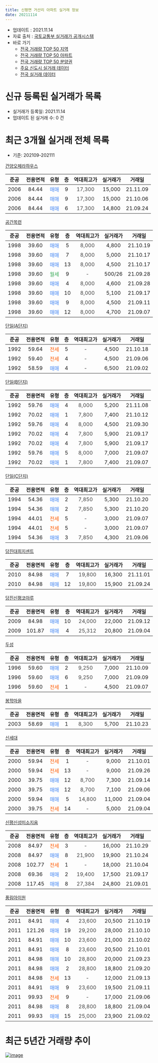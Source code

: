 ```yaml
---
title: 신평면 거산리 아파트 실거래 정보
date: 20211114
---
```


* 업데이트 : 2021.11.14
* 자료 출처 : [국토교통부 실거래가 공개시스템](http://rt.molit.go.kr)
* 바로 가기
    * [전국 거래량 TOP 50 지역](https://apt-info.github.io/apt-trade-info/tr)
    * [전국 거래량 TOP 50 아파트](https://apt-info.github.io/apt-trade-info/ta)
    * [전국 거래량 TOP 50 분양권](https://apt-info.github.io/apt-trade-info/tb)
    * [주요 신도시 실거래 데이터](https://apt-info.github.io/apt-trade-info/newtown)
    * [전국 실거래 데이터](https://apt-info.github.io/apt-trade-info/all)



<script async src="https://pagead2.googlesyndication.com/pagead/js/adsbygoogle.js"></script>
<!-- 기본광고 -->
<ins class="adsbygoogle"
     style="display:block"
     data-ad-client="ca-pub-1142216861245946"
     data-ad-slot="4805727019"
     data-ad-format="auto"
     data-full-width-responsive="true"></ins>
<script>
     (adsbygoogle = window.adsbygoogle || []).push({});
</script>


# 신규 등록된 실거래가 목록

* 실거래가 등록일: 2021.11.14
* 업데이트 된 실거래 수: 0 건




<script async src="https://pagead2.googlesyndication.com/pagead/js/adsbygoogle.js"></script>
<!-- 기본광고 -->
<ins class="adsbygoogle"
     style="display:block"
     data-ad-client="ca-pub-1142216861245946"
     data-ad-slot="4805727019"
     data-ad-format="auto"
     data-full-width-responsive="true"></ins>
<script>
     (adsbygoogle = window.adsbygoogle || []).push({});
</script>


# 최근 3개월 실거래 전체 목록
* 기준: 202109-202111


[건양오페라하우스](https://search.naver.com/search.naver?query=%EA%B1%B4%EC%96%91%EC%98%A4%ED%8E%98%EB%9D%BC%ED%95%98%EC%9A%B0%EC%8A%A4)

|준공|전용면적|유형|층|역대최고가|실거래가|거래일|
|:---:|:---:|:---:|:---:|:---:|:---:|:---:|
|2006|84.44|<span style="color:#4285F3">매매</span>|9|<span style="color:#444444">17,300</span>|15,000|21.11.09|
|2006|84.44|<span style="color:#4285F3">매매</span>|9|<span style="color:#444444">17,300</span>|15,000|21.10.06|
|2006|84.44|<span style="color:#4285F3">매매</span>|6|<span style="color:#444444">17,300</span>|14,800|21.09.24|

[공간목련](https://search.naver.com/search.naver?query=%EA%B3%B5%EA%B0%84%EB%AA%A9%EB%A0%A8)

|준공|전용면적|유형|층|역대최고가|실거래가|거래일|
|:---:|:---:|:---:|:---:|:---:|:---:|:---:|
|1998|39.60|<span style="color:#4285F3">매매</span>|5|<span style="color:#444444">8,000</span>|4,800|21.10.19|
|1998|39.60|<span style="color:#4285F3">매매</span>|7|<span style="color:#444444">8,000</span>|5,000|21.10.17|
|1998|39.60|<span style="color:#4285F3">매매</span>|13|<span style="color:#444444">8,000</span>|4,500|21.10.17|
|1998|39.60|<span style="color:#34A853">월세</span>|9|<span style="color:#444444">-</span>|500/26|21.09.28|
|1998|39.60|<span style="color:#4285F3">매매</span>|4|<span style="color:#444444">8,000</span>|4,600|21.09.28|
|1998|39.60|<span style="color:#4285F3">매매</span>|10|<span style="color:#444444">8,000</span>|5,100|21.09.17|
|1998|39.60|<span style="color:#4285F3">매매</span>|9|<span style="color:#444444">8,000</span>|4,500|21.09.11|
|1998|39.60|<span style="color:#4285F3">매매</span>|12|<span style="color:#444444">8,000</span>|4,700|21.09.07|

[단일(A단지)](https://search.naver.com/search.naver?query=%EB%8B%A8%EC%9D%BC%28A%EB%8B%A8%EC%A7%80%29)

|준공|전용면적|유형|층|역대최고가|실거래가|거래일|
|:---:|:---:|:---:|:---:|:---:|:---:|:---:|
|1992|59.64|<span style="color:#FF5A00">전세</span>|5|<span style="color:#444444">-</span>|4,500|21.10.18|
|1992|59.40|<span style="color:#FF5A00">전세</span>|4|<span style="color:#444444">-</span>|4,500|21.09.06|
|1992|58.59|<span style="color:#4285F3">매매</span>|4|<span style="color:#444444">-</span>|6,500|21.09.02|

[단일(B단지)](https://search.naver.com/search.naver?query=%EB%8B%A8%EC%9D%BC%28B%EB%8B%A8%EC%A7%80%29)

|준공|전용면적|유형|층|역대최고가|실거래가|거래일|
|:---:|:---:|:---:|:---:|:---:|:---:|:---:|
|1992|59.76|<span style="color:#4285F3">매매</span>|4|<span style="color:#444444">8,000</span>|5,200|21.11.08|
|1992|70.02|<span style="color:#4285F3">매매</span>|1|<span style="color:#444444">7,800</span>|7,400|21.10.12|
|1992|59.76|<span style="color:#4285F3">매매</span>|4|<span style="color:#444444">8,000</span>|4,500|21.09.30|
|1992|70.02|<span style="color:#4285F3">매매</span>|4|<span style="color:#444444">7,800</span>|5,900|21.09.17|
|1992|70.02|<span style="color:#4285F3">매매</span>|4|<span style="color:#444444">7,800</span>|5,900|21.09.17|
|1992|59.76|<span style="color:#4285F3">매매</span>|5|<span style="color:#444444">8,000</span>|7,000|21.09.07|
|1992|70.02|<span style="color:#4285F3">매매</span>|1|<span style="color:#444444">7,800</span>|7,400|21.09.07|

[단일(C단지)](https://search.naver.com/search.naver?query=%EB%8B%A8%EC%9D%BC%28C%EB%8B%A8%EC%A7%80%29)

|준공|전용면적|유형|층|역대최고가|실거래가|거래일|
|:---:|:---:|:---:|:---:|:---:|:---:|:---:|
|1994|54.36|<span style="color:#4285F3">매매</span>|2|<span style="color:#444444">7,850</span>|5,300|21.10.20|
|1994|54.36|<span style="color:#4285F3">매매</span>|2|<span style="color:#444444">7,850</span>|5,300|21.10.20|
|1994|44.01|<span style="color:#FF5A00">전세</span>|5|<span style="color:#444444">-</span>|3,000|21.09.07|
|1994|44.01|<span style="color:#FF5A00">전세</span>|5|<span style="color:#444444">-</span>|3,000|21.09.07|
|1994|54.36|<span style="color:#4285F3">매매</span>|3|<span style="color:#444444">7,850</span>|4,300|21.09.06|

[당진대희지센트](https://search.naver.com/search.naver?query=%EB%8B%B9%EC%A7%84%EB%8C%80%ED%9D%AC%EC%A7%80%EC%84%BC%ED%8A%B8)

|준공|전용면적|유형|층|역대최고가|실거래가|거래일|
|:---:|:---:|:---:|:---:|:---:|:---:|:---:|
|2010|84.98|<span style="color:#4285F3">매매</span>|7|<span style="color:#444444">19,800</span>|16,300|21.11.01|
|2010|84.98|<span style="color:#4285F3">매매</span>|12|<span style="color:#444444">19,800</span>|15,900|21.09.24|

[당진신평코아루](https://search.naver.com/search.naver?query=%EB%8B%B9%EC%A7%84%EC%8B%A0%ED%8F%89%EC%BD%94%EC%95%84%EB%A3%A8)

|준공|전용면적|유형|층|역대최고가|실거래가|거래일|
|:---:|:---:|:---:|:---:|:---:|:---:|:---:|
|2009|84.98|<span style="color:#4285F3">매매</span>|10|<span style="color:#444444">24,000</span>|22,000|21.09.12|
|2009|101.87|<span style="color:#4285F3">매매</span>|4|<span style="color:#444444">25,312</span>|20,800|21.09.04|

[두성](https://search.naver.com/search.naver?query=%EB%91%90%EC%84%B1)

|준공|전용면적|유형|층|역대최고가|실거래가|거래일|
|:---:|:---:|:---:|:---:|:---:|:---:|:---:|
|1996|59.60|<span style="color:#4285F3">매매</span>|2|<span style="color:#444444">9,250</span>|7,000|21.10.09|
|1996|59.60|<span style="color:#4285F3">매매</span>|6|<span style="color:#444444">9,250</span>|7,000|21.09.09|
|1996|59.60|<span style="color:#FF5A00">전세</span>|1|<span style="color:#444444">-</span>|4,500|21.09.07|

[봉학마을](https://search.naver.com/search.naver?query=%EB%B4%89%ED%95%99%EB%A7%88%EC%9D%84)

|준공|전용면적|유형|층|역대최고가|실거래가|거래일|
|:---:|:---:|:---:|:---:|:---:|:---:|:---:|
|2003|58.69|<span style="color:#4285F3">매매</span>|1|<span style="color:#444444">8,300</span>|5,700|21.10.23|

[신세대](https://search.naver.com/search.naver?query=%EC%8B%A0%EC%84%B8%EB%8C%80)

|준공|전용면적|유형|층|역대최고가|실거래가|거래일|
|:---:|:---:|:---:|:---:|:---:|:---:|:---:|
|2000|59.94|<span style="color:#FF5A00">전세</span>|1|<span style="color:#444444">-</span>|9,000|21.10.01|
|2000|59.94|<span style="color:#FF5A00">전세</span>|13|<span style="color:#444444">-</span>|9,000|21.09.26|
|2000|39.75|<span style="color:#4285F3">매매</span>|12|<span style="color:#444444">8,700</span>|7,300|21.09.14|
|2000|39.75|<span style="color:#4285F3">매매</span>|12|<span style="color:#444444">8,700</span>|7,100|21.09.06|
|2000|59.94|<span style="color:#4285F3">매매</span>|5|<span style="color:#444444">14,800</span>|11,000|21.09.04|
|2000|39.75|<span style="color:#FF5A00">전세</span>|14|<span style="color:#444444">-</span>|5,000|21.09.04|

[신평신성미소지움](https://search.naver.com/search.naver?query=%EC%8B%A0%ED%8F%89%EC%8B%A0%EC%84%B1%EB%AF%B8%EC%86%8C%EC%A7%80%EC%9B%80)

|준공|전용면적|유형|층|역대최고가|실거래가|거래일|
|:---:|:---:|:---:|:---:|:---:|:---:|:---:|
|2008|84.97|<span style="color:#FF5A00">전세</span>|3|<span style="color:#444444">-</span>|16,000|21.10.29|
|2008|84.97|<span style="color:#4285F3">매매</span>|8|<span style="color:#444444">21,900</span>|19,900|21.10.24|
|2008|102.77|<span style="color:#FF5A00">전세</span>|1|<span style="color:#444444">-</span>|18,000|21.10.04|
|2008|69.36|<span style="color:#4285F3">매매</span>|2|<span style="color:#444444">19,400</span>|17,500|21.09.17|
|2008|117.45|<span style="color:#4285F3">매매</span>|8|<span style="color:#444444">27,384</span>|24,800|21.09.01|


<script async src="https://pagead2.googlesyndication.com/pagead/js/adsbygoogle.js"></script>
<!-- 기본광고 -->
<ins class="adsbygoogle"
     style="display:block"
     data-ad-client="ca-pub-1142216861245946"
     data-ad-slot="4805727019"
     data-ad-format="auto"
     data-full-width-responsive="true"></ins>
<script>
     (adsbygoogle = window.adsbygoogle || []).push({});
</script>


[풍림아이원](https://search.naver.com/search.naver?query=%ED%92%8D%EB%A6%BC%EC%95%84%EC%9D%B4%EC%9B%90)

|준공|전용면적|유형|층|역대최고가|실거래가|거래일|
|:---:|:---:|:---:|:---:|:---:|:---:|:---:|
|2011|84.91|<span style="color:#4285F3">매매</span>|4|<span style="color:#444444">23,600</span>|20,500|21.10.19|
|2011|121.26|<span style="color:#4285F3">매매</span>|19|<span style="color:#444444">29,200</span>|28,000|21.10.10|
|2011|84.91|<span style="color:#4285F3">매매</span>|10|<span style="color:#444444">23,600</span>|21,000|21.10.02|
|2011|84.91|<span style="color:#4285F3">매매</span>|8|<span style="color:#444444">23,600</span>|20,500|21.10.01|
|2011|84.98|<span style="color:#4285F3">매매</span>|10|<span style="color:#444444">28,800</span>|20,000|21.09.23|
|2011|84.98|<span style="color:#4285F3">매매</span>|2|<span style="color:#444444">28,800</span>|18,800|21.09.20|
|2011|84.98|<span style="color:#FF5A00">전세</span>|13|<span style="color:#444444">-</span>|12,000|21.09.13|
|2011|84.91|<span style="color:#4285F3">매매</span>|9|<span style="color:#444444">23,600</span>|19,500|21.09.11|
|2011|99.93|<span style="color:#FF5A00">전세</span>|9|<span style="color:#444444">-</span>|17,000|21.09.06|
|2011|84.98|<span style="color:#4285F3">매매</span>|8|<span style="color:#444444">28,800</span>|18,800|21.09.04|
|2011|99.93|<span style="color:#4285F3">매매</span>|15|<span style="color:#444444">25,000</span>|23,900|21.09.02|



<script async src="https://pagead2.googlesyndication.com/pagead/js/adsbygoogle.js"></script>
<!-- 기본광고 -->
<ins class="adsbygoogle"
     style="display:block"
     data-ad-client="ca-pub-1142216861245946"
     data-ad-slot="4805727019"
     data-ad-format="auto"
     data-full-width-responsive="true"></ins>
<script>
     (adsbygoogle = window.adsbygoogle || []).push({});
</script>


# 최근 5년간 거래량 추이


<div style="width:100%;">
    <canvas id="deal_progress" height="200"></canvas>
</div>

<script>
new Chart(document.getElementById("deal_progress"), {
    type: 'line',
    data: {
        labels: ['16.01','16.02','16.03','16.04','16.05','16.06','16.07','16.08','16.09','16.10','16.11','16.12','17.01','17.02','17.03','17.04','17.05','17.06','17.07','17.08','17.09','17.10','17.11','17.12','18.01','18.02','18.03','18.04','18.05','18.06','18.07','18.08','18.09','18.10','18.11','18.12','19.01','19.02','19.03','19.04','19.05','19.06','19.07','19.08','19.09','19.10','19.11','19.12','20.01','20.02','20.03','20.04','20.05','20.06','20.07','20.08','20.09','20.10','20.11','20.12','21.01','21.02','21.03','21.04','21.05','21.06','21.07','21.08','21.09','21.10','21.11'],
        datasets: [{
            label: '매매/분양권',
            data: [15,24,33,17,14,16,6,12,14,9,15,3,3,18,15,10,14,15,12,14,11,8,12,4,12,14,15,12,18,7,7,10,12,9,13,11,12,8,10,9,11,10,14,16,10,16,15,7,14,16,11,11,9,18,14,11,11,12,16,11,16,12,19,17,13,19,22,23,26,14,3],
            borderColor: "rgba(66, 133, 243, 1)",
            backgroundColor: "rgba(66, 133, 243, 0.05)",
            borderWidth: 1,
            pointRadius: 0,
            fill: false,
            lineTension: 0
        },{
            label: '전/월세',
            data: [10,12,21,12,9,9,14,11,9,12,7,13,10,15,8,10,8,5,7,10,9,8,9,8,14,6,12,9,4,7,13,2,4,8,7,6,11,11,7,6,6,5,6,5,4,12,4,8,11,8,8,5,7,11,6,9,5,6,7,8,2,8,6,3,5,4,8,7,9,4,0],
            borderColor: "rgba(255, 90, 0, 1)",
            backgroundColor: "rgba(255, 90, 0, 0.05)",
            borderWidth: 1,
            pointRadius: 0,
            fill: false,
            lineTension: 0
        },{
            label: '합계',
            data: [25,36,54,29,23,25,20,23,23,21,22,16,13,33,23,20,22,20,19,24,20,16,21,12,26,20,27,21,22,14,20,12,16,17,20,17,23,19,17,15,17,15,20,21,14,28,19,15,25,24,19,16,16,29,20,20,16,18,23,19,18,20,25,20,18,23,30,30,35,18,3],
            borderColor: "rgba(0, 0, 0, 1)",
            backgroundColor: "rgba(0, 0, 0, 0.03)",
            borderWidth: 0.1,
            pointRadius: 0,
            fill: true,
            lineTension: 0
        }
        ]
    },
    options: {
        responsive: true,
        title: {
            display: false
        },
        tooltips: {
            mode: 'index',
            intersect: false
        },
        hover: {
            mode: 'nearest',
            intersect: true
        },
        scales: {
            xAxes: [{
                display: true,
                scaleLabel: {
                    display: true,
                    labelString: '년/월'
                }
            }],
            yAxes: [{
                display: true,
                ticks: {
                    suggestedMin: 0,
                },
                scaleLabel: {
                    display: true,
                    labelString: '실거래 수'
                }
            }]
        }
    }
});

</script>


[![image](https://apt-info.github.io/images/2020-01-03-apt-trade-info/1024x500.png)](https://play.google.com/store/apps/details?id=com.aptinfo.apttradeinfo)

